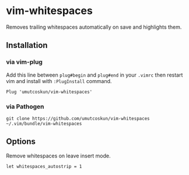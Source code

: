 # vim-whitespaces
Removes trailing whitespaces automatically on save and highlights them.

## Installation
### via vim-plug
Add this line between `plug#begin` and `plug#end` in your `.vimrc`  then restart vim and install with `:PlugInstall` command.

```Plug 'umutcoskun/vim-whitespaces'```

### via Pathogen

```git clone https://github.com/umutcoskun/vim-whitespaces ~/.vim/bundle/vim-whitespaces```

## Options
Remove whitespaces on leave insert mode.

```let whitespaces_autostrip = 1```
